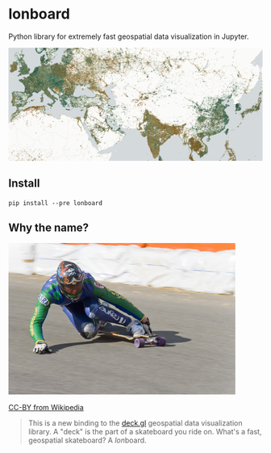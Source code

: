# lonboard

Python library for extremely fast geospatial data visualization in Jupyter.

![](docs/img/scatterplot-layer-network-speeds.jpg)

## Install

```
pip install --pre lonboard
```

## Why the name?

<img src="assets/longboard-wikimedia.jpeg" height="300" />

[CC-BY from Wikipedia](https://commons.wikimedia.org/wiki/File:Longboard.JPG)

> This is a new binding to the [deck.gl](https://deck.gl) geospatial data visualization library. A "deck" is the part of a skateboard you ride on. What's a fast, geospatial skateboard? A <em>lon</em>board.
